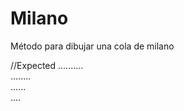 # Milano
Método para dibujar una cola de milano

//Expected
..........   
 ........    
  ......     
   .... 
